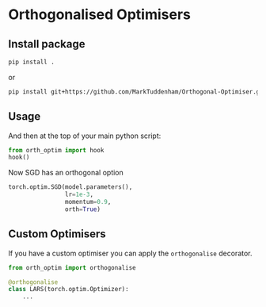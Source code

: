 # Orthogonalised Optimisers

## Install  package
```bash
pip install .
```
or 

```bash
pip install git+https://github.com/MarkTuddenham/Orthogonal-Optimiser.git#egg=orth_optim
```

## Usage
And then at the top of your main python script:

```python
from orth_optim import hook
hook()
```
Now SGD has an orthogonal option
```python
torch.optim.SGD(model.parameters(),
                lr=1e-3,
                momentum=0.9,
                orth=True)
```

## Custom Optimisers
If you have a custom optimiser you can apply the `orthogonalise` decorator.

```python
from orth_optim import orthogonalise

@orthogonalise
class LARS(torch.optim.Optimizer):
	...
```


